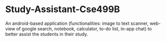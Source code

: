 # Study-Assistant-Cse499B
An android-based application (functionalities: image to text scanner, web-view of google search, notebook, calculator, to-do list, in-app chat) to better assist the students in their study.
